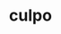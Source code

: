 ---
title: culpo
ch: [r]
meaning: to blame
pos: verb
inf: culpare
secondppstem: culp
infend: are
thirdpp: culpavi
fourthpp: culpatus
conjugation: first
---